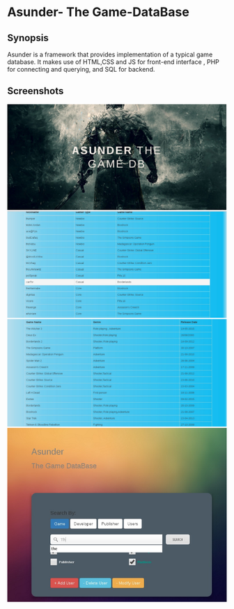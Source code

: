 # Asunder- The Game-DataBase
## Synopsis
Asunder is a framework that provides implementation of a typical game database. It makes use of HTML,CSS and JS for front-end interface , PHP for connecting and querying, and SQL for backend.

## Screenshots
![alt tag](/Screens/Front_Page.jpg?raw=true)
![alt tag](/Screens/Users.jpg?raw=true)
![alt tag](/Screens/Game_Data.jpg?raw=true)
![alt tag](/Screens/Query.jpg?raw=true)